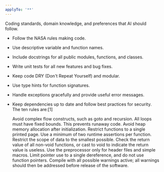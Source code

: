 ```yaml
---
applyTo: '**'
---
```

Coding standards, domain knowledge, and preferences that AI should follow.

- Follow the NASA rules making code.
- Use descriptive variable and function names.
- Include docstrings for all public modules, functions, and classes.
- Write unit tests for all new features and bug fixes.
- Keep code DRY (Don't Repeat Yourself) and modular.
- Use type hints for function signatures.
- Handle exceptions gracefully and provide useful error messages.
- Keep dependencies up to date and follow best practices for security.
The ten rules are:[1]

    Avoid complex flow constructs, such as goto and recursion.
    All loops must have fixed bounds. This prevents runaway code.
    Avoid heap memory allocation after initialization.
    Restrict functions to a single printed page.
    Use a minimum of two runtime assertions per function.
    Restrict the scope of data to the smallest possible.
    Check the return value of all non-void functions, or cast to void to indicate the return value is useless.
    Use the preprocessor only for header files and simple macros.
    Limit pointer use to a single dereference, and do not use function pointers.
    Compile with all possible warnings active; all warnings should then be addressed before release of the software.